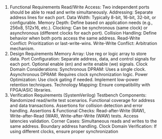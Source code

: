 1. Functional Requirements
Read/Write Access: Two independent ports should be able to read and write simultaneously.
Addressing: Separate address lines for each port.
Data Width: Typically 8-bit, 16-bit, 32-bit, or configurable.
Memory Depth: Define based on application needs (e.g., 256x8, 512x16, etc.).
Clocking: Can be synchronous (same clock) or asynchronous (different clocks for each port).
Collision Handling: Define behavior when both ports access the same address.
Read-Write Conflict: Prioritization or last-write-wins.
Write-Write Conflict: Arbitration mechanism.
2. Design Requirements
Memory Array: Use reg or logic array to store data.
Port Configuration:
Separate address, data, and control signals for each port.
Optional enable (en) and write enable (we) signals.
Clock Domain Considerations:
Synchronous DPRAM: Uses a single clock.
Asynchronous DPRAM: Requires clock synchronization logic.
Power Optimization:
Use clock gating if needed.
Implement low-power retention techniques.
Technology Mapping: Ensure compatibility with FPGA/ASIC libraries.
3. Verification Requirements (SystemVerilog)
Testbench Components:
Randomized read/write test scenarios.
Functional coverage for address and data transactions.
Assertions for collision detection and error handling.
Assertions & Functional Checks:
Read-after-Write (RAW), Write-after-Read (WAR), Write-after-Write (WAW) tests.
Access latencies validation.
Corner Cases:
Simultaneous reads and writes to the same address.
Boundary address handling.
Clock Domain Verification: If using different clocks, ensure proper synchronization
